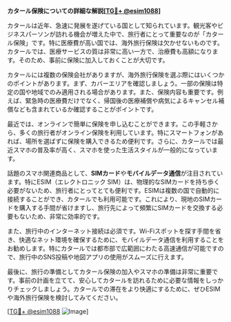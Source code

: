 **カタール保険についての詳細な解説[[TG💪+ @esim1088](https://t.me/s/esim1088)]**

カタールは近年、急速に発展を遂げている国として知られています。観光客やビジネスパーソンが訪れる機会が増えた中で、旅行者にとって重要なのが「カタール保険」です。特に医療費が高い国では、海外旅行保険は欠かせないものです。カタールでは、医療サービスの質は非常に高い一方で、治療費も高額になります。そのため、事前に保険に加入しておくことが大切です。

カタールには複数の保険会社がありますが、海外旅行保険を選ぶ際にはいくつかのポイントがあります。まず、カバーエリアを確認しましょう。一部の保険は特定の国や地域でのみ適用される場合があります。また、保険内容も重要です。例えば、緊急時の医療費だけでなく、帰国後の医療補償や病気によるキャンセル補償なども含まれているか確認することがポイントです。

最近では、オンラインで簡単に保険を申し込むことができます。この手軽さから、多くの旅行者がオンライン保険を利用しています。特にスマートフォンがあれば、場所を選ばずに保険を購入できるため便利です。さらに、カタールでは最近スマホの普及率が高く、スマホを使った生活スタイルが一般的になっています。

話題のスマホ関連商品として、**SIMカード**や**モバイルデータ通信**が注目されています。特にESIM（エレクトロニック SIM）は、物理的なSIMカードを持ち歩く必要がないため、旅行者にとってとても便利です。ESIMは複数の国で自動的に接続することができ、カタールでも利用可能です。これにより、現地のSIMカードを購入する手間が省けますし、旅行先によって頻繁にSIMカードを交換する必要もないため、非常に効率的です。

また、旅行中のインターネット接続は必須です。Wi-Fiスポットを探す手間を省き、快適なネット環境を確保するために、モバイルデータ通信を利用することをお勧めします。特にカタールでは都市部で広範囲にわたる高速通信が可能ですので、旅行中のSNS投稿や地図アプリの使用がスムーズに行えます。

最後に、旅行の準備としてカタール保険の加入やスマホの準備は非常に重要です。事前の計画を立てて、安心してカタールを訪れるために必要な情報をしっかりチェックしましょう。カタールでの滞在をより快適にするために、ぜひESIMや海外旅行保険を検討してみてください。

[[TG💪+ @esim1088](https://t.me/s/esim1088) ![Image](https://i.postimg.cc/Y0z9fWf4/image.png)]